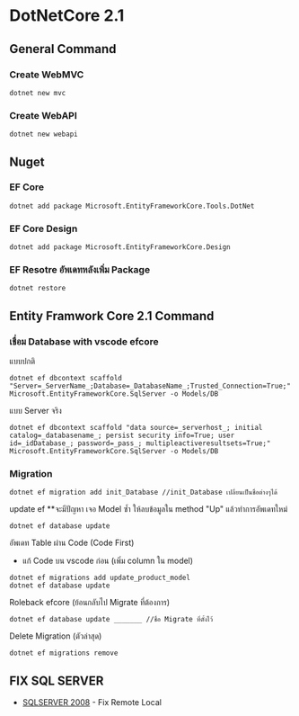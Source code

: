 # DotNetCore 2.1
## General Command
### Create WebMVC
```
dotnet new mvc
```
### Create WebAPI
```
dotnet new webapi
```

## Nuget

### EF Core
```
dotnet add package Microsoft.EntityFrameworkCore.Tools.DotNet 
```
### EF Core Design
```
dotnet add package Microsoft.EntityFrameworkCore.Design
```
 
### EF Resotre อัพเดทหลังเพิ่ม Package
```
dotnet restore 
```

## Entity Framwork Core 2.1 Command

### เชื่อม Database with vscode efcore
แบบปกติ
```
dotnet ef dbcontext scaffold "Server=_ServerName_;Database=_DatabaseName_;Trusted_Connection=True;" Microsoft.EntityFrameworkCore.SqlServer -o Models/DB
```
 
แบบ Server จริง
```
dotnet ef dbcontext scaffold "data source=_serverhost_; initial catalog=_databasename_; persist security info=True; user id=_idDatabase_; password=_pass_; multipleactiveresultsets=True;" Microsoft.EntityFrameworkCore.SqlServer -o Models/DB 
```

### Migration
```
dotnet ef migration add init_Database //init_Database เปลี่ยนเป็นชื่อต่างๆได้ 
```

update ef **จะมีปัญหา เจอ Model ซ้ำ ให้ลบข้อมูลใน method "Up" แล้วทำการอัพเดทใหม่
```
dotnet ef database update 
```

อัพเดท Table ผ่าน Code (Code First)
- แก้ Code บน vscode ก่อน (เพิ่ม column ใน model)
```
dotnet ef migrations add update_product_model
dotnet ef database update 
```
 
Roleback efcore (ย้อนกลับไป Migrate ที่ต้องการ)
```
dotnet ef database update _______ //ชื่อ Migrate ที่ตั้งไว้
```

Delete Migration (ตัวล่าสุด)
```
dotnet ef migrations remove
```

## FIX SQL SERVER


* [SQLSERVER 2008](https://blogs.msdn.microsoft.com/walzenbach/2010/04/14/how-to-enable-remote-connections-in-sql-server-2008/) - Fix Remote Local